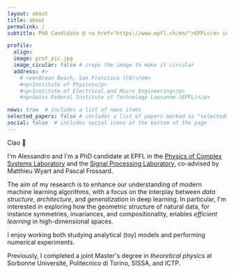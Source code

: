 ```yaml
---
layout: about
title: about
permalink: /
subtitle: PhD Candidate @ <a href="https://www.epfl.ch/en/">EPFL</a> in Statistical Physics and Deep Learning Theory

profile:
  align:
  image: prof_pic.jpg
  image_cicular: false # crops the image to make it circular
  address: #>
    # <em>Ocean Beach, San Francisco (CA)</em>
    #<p>Institute of Physics</p>
    #<p>Institute of Electrical and Micro Engineering</p>
    #<p>Swiss Federal Institute of Technology Lausanne (EPFL)</p>

news: true  # includes a list of news items
selected_papers: false # includes a list of papers marked as "selected={true}"
social: false  # includes social icons at the bottom of the page
---
```


Ciao 👋

I'm Alessandro and I'm a PhD candidate at EPFL in the [Physics of Complex Systems Laboratory](https://www.epfl.ch/labs/pcsl/) and the [Signal Processing Laboratory](https://www.epfl.ch/labs/lts4/), co-advised by Matthieu Wyart and Pascal Frossard.

The aim of my research is to enhance our understanding of modern machine learning algorithms, with a focus on the interplay between *data structure*, *architecture*, and *generalization* in deep learning. In particular, I'm interested in exploring how the geometric structure of natural data, for instance symmetries, invariances, and compositionality, enables *efficient learning* in high-dimensional spaces.

I enjoy working both studying analytical (toy) models and performing numerical experiments.

Previously, I completed a joint Master's degree in *theoretical physics* at Sorbonne Université, Politecnico di Torino, SISSA, and ICTP.
